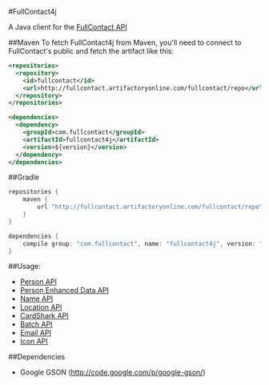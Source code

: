 #FullContact4j

A Java client for the [FullContact API](http://www.fullcontact.com/docs)


##Maven
To fetch FullContact4j from Maven, you'll need to connect to FullContact's public and fetch the artifact like this:
```xml
<repositories>
  <repository>
    <id>fullcontact</id>
    <url>http://fullcontact.artifactoryonline.com/fullcontact/repo</url>
  </repository>
</repositories>

<dependencies>
  <dependency>
    <groupId>com.fullcontact</groupId>
    <artifactId>fullcontact4j</artifactId>
    <version>${version}</version>
  </dependency>
</dependencies>
```

##Gradle
```groovy
repositories {
    maven {
        url "http://fullcontact.artifactoryonline.com/fullcontact/repo"
    }
}

dependencies {
    compile group: "com.fullcontact", name: "fullcontact4j", version: "${version}"
}
```


##Usage:

* [Person API](/docs/person/)
* [Person Enhanced Data API](/docs/enhancedData/)
* [Name API](/docs/name/)
* [Location API](/docs/location/)
* [CardShark API](/docs/cardShark/)
* [Batch API](/docs/batch/)
* [Email API](/docs/email/)
* [Icon API](/docs/icon/)

##Dependencies
* Google GSON (http://code.google.com/p/google-gson/)
